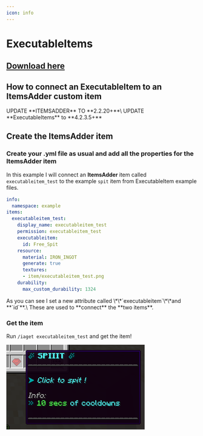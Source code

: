 ```yaml
---
icon: info
---
```


# ExecutableItems

## [Download here](https://www.spigotmc.org/resources/custom-items-free-executable-items-1-12-1-17.77578/)

## How to connect an ExecutableItem to an ItemsAdder custom item


<Warning>
UPDATE **ITEMSADDER** TO **2.2.20+**\
UPDATE **ExecutableItems** to **4.2.3.5+**
</Warning>


## Create the ItemsAdder item

### Create your .yml file as usual and add all the properties for the ItemsAdder item

In this example I will connect an **ItemsAdder** item called `executableitem_test` to the example `spit` item from ExecutableItem example files.

```yaml
info:
  namespace: example
items:
  executableitem_test:
    display_name: executableitem_test
    permission: executableitem_test
    executableitem:
      id: Free_Spit
    resource:
      material: IRON_INGOT
      generate: true
      textures:
      - item/executableitem_test.png
    durability:
      max_custom_durability: 1324
```


<Note>
As you can see I set a new attribute called \*\*`executableitem`\*\*and **`id`**.\
These are used to **connect** the **two items**.
</Note>


### Get the item

Run `/iaget executableitem_test` and get the item!

![](<assets/images/immagine (8).png>)